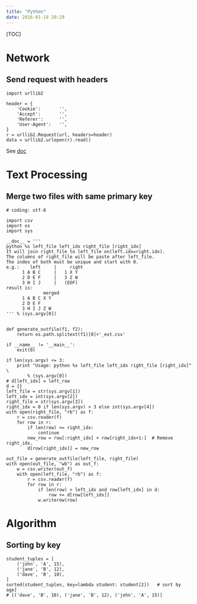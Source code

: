 ```yaml
---
title: "Python"
date: 2016-01-18 20:29
---
```


[TOC][]()

# Network

## Send request with headers

    import urllib2

    header = {
        'Cookie':       '',
        'Accept':       '',
        'Referer':      '',
        'User-Agent':   '',
    }
    r = urllib2.Request(url, headers=header)
    data = urllib2.urlopen(r).read()

See [doc](https://docs.python.org/2/library/urllib2.html)

# Text Processing

## Merge two files with same primary key

    # coding: utf-8

    import csv
    import os
    import sys

    __doc__ = '''
    python %s left_file left_idx right_file [right_idx]
    It will join right_file to left_file on(left.idx=right.idx).
    The columns of right_file will be paste after left_file.
    The index of both must be unique and start with 0.
    e.g.:    left     |     right
          1 A B C     |   1 X Y
          2 D E F     |   3 Z W
          3 H I J     |   (EOF)
    result is:
                  merged
          1 A B C X Y
          2 D E F
          3 H I J Z W
    ''' % (sys.argv[0])


    def generate_outfile(f1, f2):
        return os.path.splitext(f1)[0]+'_ext.csv'

    if __name__ != '__main__':
        exit(0)

    if len(sys.argv) <= 3:
        print "Usage: python %s left_file left_idx right_file [right_idx]" \
            % (sys.argv[0])
    # d[left_idx] = left_row
    d = {}
    left_file = str(sys.argv[1])
    left_idx = int(sys.argv[2])
    right_file = str(sys.argv[3])
    right_idx = 0 if len(sys.argv) > 3 else int(sys.argv[4])
    with open(right_file, "rb") as f:
        r = csv.reader(f)
        for row in r:
            if len(row) <= right_idx:
                continue
            new_row = row[:right_idx] + row[right_idx+1:]  # Remove right_idx.
            d[row[right_idx]] = new_row

    out_file = generate_outfile(left_file, right_file)
    with open(out_file, "wb") as out_f:
        w = csv.writer(out_f)
        with open(left_file, "rb") as f:
            r = csv.reader(f)
            for row in r:
                if len(row) > left_idx and row[left_idx] in d:
                    row += d[row[left_idx]]
                w.writerow(row)

# Algorithm

## Sorting by key

    student_tuples = [
        ('john', 'A', 15),
        ('jane', 'B', 12),
        ('dave', 'B', 10),
    ]
    sorted(student_tuples, key=lambda student: student[2])   # sort by age]
    # [('dave', 'B', 10), ('jane', 'B', 12), ('john', 'A', 15)]
